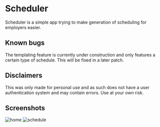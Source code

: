 # Scheduler
Scheduler is a simple app trying to make generation of scheduling for employers easier.

## Known bugs
The templating feature is currently under construction and only features a certain type of schedule. This will be fixed in a later patch.

## Disclaimers
This was only made for personal use and as such does not have a user authentication system and may contain errors. Use at your own risk.

## Screenshots

![home](http://imgur.com/OlKTDs2.png)
![schedule](http://imgur.com/vAW1w96.png)
